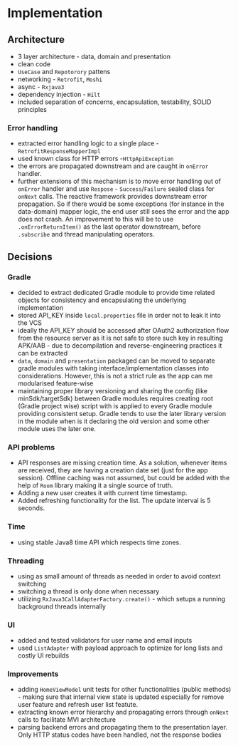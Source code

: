 # Implementation

## Architecture

- 3 layer architecture - data, domain and presentation
- clean code
- `UseCase` and `Repotorory` pattens
- networking - `Retrofit`, `Moshi`
- async - `Rxjava3`
- dependency injection - `Hilt`
- included separation of concerns, encapsulation, testability, SOLID principles

### Error handling

- extracted error handling logic to a single place - `RetrofitResponseMapperImpl`
- used known class for HTTP errors -`HttpApiException`
- the errors are propagated downstream and are caught in `onError` handler.
- further extensions of this mechanism is to move error handling out of `onError` handler and
  use `Respose` - `Success`/`Failure` sealed class for `onNext` calls. The reactive framework
  provides downstream error propagation. So if there would be some exceptions (for instance in the
  data-domain) mapper logic, the end user still sees the error and the app does not crash. An
  improvement to this will be to use `.onErrorReturnItem()` as the last operator downstream,
  before `.subscribe` and thread manipulating operators.

## Decisions

### Gradle

- decided to extract dedicated Gradle module to provide time related objects for consistency and
  encapsulating the underlying implementation
- stored API_KEY inside `local.properties` file in order not to leak it into the VCS
- ideally the API_KEY should be accessed after OAuth2 authorization flow from the resource server as
  it is not safe to store such key in resulting APK/AAB - due to decompilation and
  reverse-engineering practices it can be extracted
- `data`, `domain` and `presentation` packaged can be moved to separate gradle modules with taking
  interface/implementation classes into considerations. However, this is not a strict rule as the
  app can me modularised feature-wise
- maintaining proper library versioning and sharing the config (like minSdk/targetSdk) between
  Gradle modules requires creating root (Gradle project wise) script with is applied to every Gradle
  module providing consistent setup. Gradle tends to use the later library version in the module
  when is it declaring the old version and some other module uses the later one.

### API problems

- API responses are missing creation time. As a solution, whenever items are received, they are
  having a creation date set (just for the app session). Offline caching was not assumed, but could
  be added with the help of `Room` library making it a single source of truth.
- Adding a new user creates it with current time timestamp.
- Added refreshing functionality for the list. The update interval is 5 seconds.

### Time

- using stable Java8 time API which respects time zones.

### Threading

- using as small amount of threads as needed in order to avoid context switching
- switching a thread is only done when necessary
- utilizing `RxJava3CallAdapterFactory.create()` - which setups a running background threads
  internally

### UI

- added and tested validators for user name and email inputs
- used `ListAdapter` with payload approach to optimize for long lists and costly UI rebuilds

### Improvements

- adding `HomeViewModel` unit tests for other functionalities (public methods) - making sure that
  internal view state is updated especially for remove user feature and refresh user list featute. 
- extracting known error hierarchy and propagating errors through `onNext` calls to facilitate MVI
  architecture
- parsing backend errors and propagating them to the presentation layer. Only HTTP status
  codes have been handled, not the response bodies